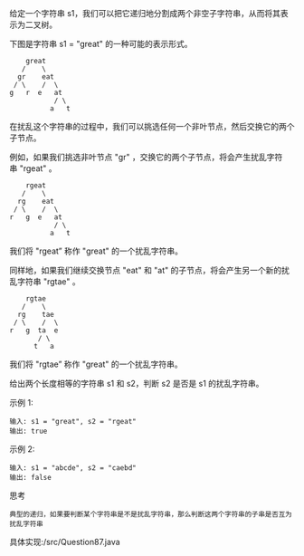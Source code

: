 给定一个字符串 s1，我们可以把它递归地分割成两个非空子字符串，从而将其表示为二叉树。

下图是字符串 s1 = "great" 的一种可能的表示形式。

        great
       /    \
      gr    eat
     / \    /  \
    g   r  e   at
               / \
              a   t
在扰乱这个字符串的过程中，我们可以挑选任何一个非叶节点，然后交换它的两个子节点。

例如，如果我们挑选非叶节点 "gr" ，交换它的两个子节点，将会产生扰乱字符串 "rgeat" 。

        rgeat
       /    \
      rg    eat
     / \    /  \
    r   g  e   at
               / \
              a   t
我们将 "rgeat” 称作 "great" 的一个扰乱字符串。

同样地，如果我们继续交换节点 "eat" 和 "at" 的子节点，将会产生另一个新的扰乱字符串 "rgtae" 。

        rgtae
       /    \
      rg    tae
     / \    /  \
    r   g  ta  e
           / \
          t   a
我们将 "rgtae” 称作 "great" 的一个扰乱字符串。

给出两个长度相等的字符串 s1 和 s2，判断 s2 是否是 s1 的扰乱字符串。

示例 1:

    输入: s1 = "great", s2 = "rgeat"
    输出: true
示例 2:

    输入: s1 = "abcde", s2 = "caebd"
    输出: false

思考

    典型的递归，如果要判断某个字符串是不是扰乱字符串，那么判断这两个字符串的子串是否互为扰乱字符串

具体实现:/src/Question87.java

